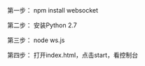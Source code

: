 第一步：
  npm install websocket

第二步：
  安装Python 2.7

第三步：
  node ws.js

第四步：
  打开index.html，点击start，看控制台
